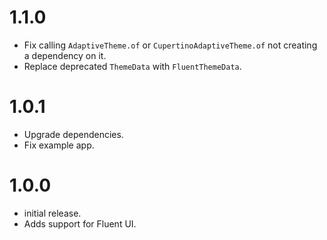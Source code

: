 # 1.1.0

- Fix calling `AdaptiveTheme.of` or `CupertinoAdaptiveTheme.of` not creating a dependency on it.
- Replace deprecated `ThemeData` with `FluentThemeData`.

# 1.0.1

- Upgrade dependencies.
- Fix example app.

# 1.0.0

- initial release.
- Adds support for Fluent UI.
